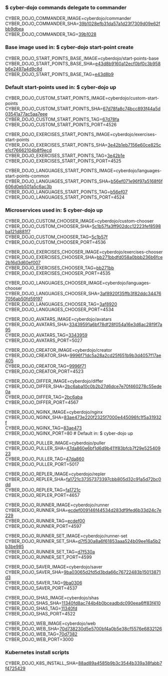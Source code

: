 ### $ cyber-dojo commands delegate to commander

CYBER_DOJO_COMMANDER_IMAGE=cyberdojo/commander  
CYBER_DOJO_COMMANDER_SHA=[39b1028efb31da57a1d23f7309d09e62fbb9dbea](https://github.com/cyber-dojo/commander/commit/39b1028efb31da57a1d23f7309d09e62fbb9dbea)  
CYBER_DOJO_COMMANDER_TAG=[39b1028](https://hub.docker.com/layers/cyberdojo/commander/39b1028/images/sha256-271d24f27ea85f71da1b8c2332cc1635fa0551f137ec53d666794fc72014eb80)  

### Base image used in: $ cyber-dojo start-point create

CYBER_DOJO_START_POINTS_BASE_IMAGE=cyberdojo/start-points-base  
CYBER_DOJO_START_POINTS_BASE_SHA=[e43d8b9160a12ecf0bf0c3b958b6e2497a4d9c8d](https://github.com/cyber-dojo/start-points-base/commit/e43d8b9160a12ecf0bf0c3b958b6e2497a4d9c8d)  
CYBER_DOJO_START_POINTS_BASE_TAG=[e43d8b9](https://hub.docker.com/layers/cyberdojo/start-points-base/e43d8b9/images/sha256-1fe1733b31bcde1014cda2511f8bb585574fe66a9b72c4715d0b2459e24e3558)  

### Default start-points used in: $ cyber-dojo up

CYBER_DOJO_CUSTOM_START_POINTS_IMAGE=cyberdojo/custom-start-points  
CYBER_DOJO_CUSTOM_START_POINTS_SHA=[67d78fa8c74bcc893f44a5d03541a77ac5aa7eee](https://github.com/cyber-dojo/custom-start-points/commit/67d78fa8c74bcc893f44a5d03541a77ac5aa7eee)  
CYBER_DOJO_CUSTOM_START_POINTS_TAG=[67d78fa](https://hub.docker.com/layers/cyberdojo/custom-start-points/67d78fa/images/sha256-6eff8ee31fa4ec02c633e58819b92ac874dd55b18227baf44f9a91935859d29c)  
CYBER_DOJO_CUSTOM_START_POINTS_PORT=4526

CYBER_DOJO_EXERCISES_START_POINTS_IMAGE=cyberdojo/exercises-start-points  
CYBER_DOJO_EXERCISES_START_POINTS_SHA=[3e42b1eb7156e60ce825ce1cf76662104b8f9ecd](https://github.com/cyber-dojo/exercises-start-points/commit/3e42b1eb7156e60ce825ce1cf76662104b8f9ecd)  
CYBER_DOJO_EXERCISES_START_POINTS_TAG=[3e42b1e](https://hub.docker.com/layers/cyberdojo/exercises-start-points/3e42b1e/images/sha256-de1fe456b35c6ba4bd8fd66377a6cb16d5ff922558870e083ed939375844feca)  
CYBER_DOJO_EXERCISES_START_POINTS_PORT=4525

CYBER_DOJO_LANGUAGES_START_POINTS_IMAGE=cyberdojo/languages-start-points-common  
CYBER_DOJO_LANGUAGES_START_POINTS_SHA=[b56ef071e96f97a5168f6f606d0eb501a5c6ac3b](https://github.com/cyber-dojo/languages-start-points/commit/b56ef071e96f97a5168f6f606d0eb501a5c6ac3b)  
CYBER_DOJO_LANGUAGES_START_POINTS_TAG=[b56ef07](https://hub.docker.com/layers/cyberdojo/languages-start-points-common/b56ef07/images/sha256-f50888dcf065827b367311bcbda2c6d721f903d8f906874b72bc6e17112e995e)  
CYBER_DOJO_LANGUAGES_START_POINTS_PORT=4524

### Microservices used in: $ cyber-dojo up

CYBER_DOJO_CUSTOM_CHOOSER_IMAGE=cyberdojo/custom-chooser  
CYBER_DOJO_CUSTOM_CHOOSER_SHA=[5c1b57fa3ff902dcc12223fef8598ba121d881f7](https://github.com/cyber-dojo/custom-chooser/commit/5c1b57fa3ff902dcc12223fef8598ba121d881f7)  
CYBER_DOJO_CUSTOM_CHOOSER_TAG=[5c1b57f](https://hub.docker.com/layers/cyberdojo/custom-chooser/5c1b57f/images/sha256-a21e292d66cafb82c079a820816b252d1f176d2493cd8aa68c57e90ae3feb137)  
CYBER_DOJO_CUSTOM_CHOOSER_PORT=4536

CYBER_DOJO_EXERCISES_CHOOSER_IMAGE=cyberdojo/exercises-chooser  
CYBER_DOJO_EXERCISES_CHOOSER_SHA=[bb271bbdfd058a0bbb236b6fce2b16d3d60ef007](https://github.com/cyber-dojo/exercises-chooser/commit/bb271bbdfd058a0bbb236b6fce2b16d3d60ef007)  
CYBER_DOJO_EXERCISES_CHOOSER_TAG=[bb271bb](https://hub.docker.com/layers/cyberdojo/exercises-chooser/bb271bb/images/sha256-f83aa2e631d86b0c61cd9a42dc93f1716d77ad4acb6d0f14013efca8eaacc25c)  
CYBER_DOJO_EXERCISES_CHOOSER_PORT=4535

CYBER_DOJO_LANGUAGES_CHOOSER_IMAGE=cyberdojo/languages-chooser  
CYBER_DOJO_LANGUAGES_CHOOSER_SHA=[3af8920f35ffb3f82ddc344767056ab50fd59197](https://github.com/cyber-dojo/languages-chooser/commit/3af8920f35ffb3f82ddc344767056ab50fd59197)  
CYBER_DOJO_LANGUAGES_CHOOSER_TAG=[3af8920](https://hub.docker.com/layers/cyberdojo/languages-chooser/3af8920/images/sha256-2c863f5db9af4379697da6618c3745ccdfec6b6d2fc34b5051267b8c39c54536)  
CYBER_DOJO_LANGUAGES_CHOOSER_PORT=4534

CYBER_DOJO_AVATARS_IMAGE=cyberdojo/avatars  
CYBER_DOJO_AVATARS_SHA=[33439591a6bf78df28f054a16e3d6ac28f9f7a95](https://github.com/cyber-dojo/avatars/commit/33439591a6bf78df28f054a16e3d6ac28f9f7a95)  
CYBER_DOJO_AVATARS_TAG=[3343959](https://hub.docker.com/layers/cyberdojo/avatars/3343959/images/sha256-d44f5d349188c323c5c928f7708a8626428e4205dc483bea52dee300bdbae92c)  
CYBER_DOJO_AVATARS_PORT=5027

CYBER_DOJO_CREATOR_IMAGE=cyberdojo/creator  
CYBER_DOJO_CREATOR_SHA=[9996f71dc5a28a2cd25f651b9b3d4057f17ae405](https://github.com/cyber-dojo/creator/commit/9996f71dc5a28a2cd25f651b9b3d4057f17ae405)  
CYBER_DOJO_CREATOR_TAG=[9996f71](https://hub.docker.com/layers/cyberdojo/creator/9996f71/images/sha256-fda1b6b73f54099cc503691d1da2b0c6a31052408fd9aeaca872ec623e66712e)  
CYBER_DOJO_CREATOR_PORT=4523

CYBER_DOJO_DIFFER_IMAGE=cyberdojo/differ  
CYBER_DOJO_DIFFER_SHA=[2bc6aba10c0b2b27d6dce7e70f460278c55ede0a](https://github.com/cyber-dojo/differ/commit/2bc6aba10c0b2b27d6dce7e70f460278c55ede0a)  
CYBER_DOJO_DIFFER_TAG=[2bc6aba](https://hub.docker.com/layers/cyberdojo/differ/2bc6aba/images/sha256-d644b530fa4908d3f1701a9a37151ce1c857706d7351eb46f0f57b9554004f96)  
CYBER_DOJO_DIFFER_PORT=4567

CYBER_DOJO_NGINX_IMAGE=cyberdojo/nginx  
CYBER_DOJO_NGINX_SHA=[83ae473e220f2325f7000e445096fc1f5a31932f](https://github.com/cyber-dojo/nginx/commit/83ae473e220f2325f7000e445096fc1f5a31932f)  
CYBER_DOJO_NGINX_TAG=[83ae473](https://hub.docker.com/layers/cyberdojo/nginx/83ae473/images/sha256-1f798829f1b5083a02cccff9f50a84952b94255613c1a49fe7d686aee32ad6bf)  
CYBER_DOJO_NGINX_PORT=80 # Default in: $ cyber-dojo up

CYBER_DOJO_PULLER_IMAGE=cyberdojo/puller  
CYBER_DOJO_PULLER_SHA=[47da860e6bf1d6d9b411f83bfcb7f29e52540923](https://github.com/cyber-dojo/puller/commit/47da860e6bf1d6d9b411f83bfcb7f29e52540923)  
CYBER_DOJO_PULLER_TAG=[47da860](https://hub.docker.com/layers/cyberdojo/puller/47da860/images/sha256-b54894a8926ceb3829ceb6bd0c8060d2f50fde3f7117d0c07fc534ac2aad6c9a)  
CYBER_DOJO_PULLER_PORT=5017

CYBER_DOJO_REPLER_IMAGE=cyberdojo/repler  
CYBER_DOJO_REPLER_SHA=[fa1721c37357373397cbb805d32c91a5d72bc0dd](https://github.com/cyber-dojo/repler/commit/fa1721c37357373397cbb805d32c91a5d72bc0dd)  
CYBER_DOJO_REPLER_TAG=[fa1721c](https://hub.docker.com/layers/cyberdojo/repler/fa1721c/images/sha256-0467b1ffb64e69fc9df3db0ef2f0fe50ff3c458c0ad0d9172541cad9e9184059)  
CYBER_DOJO_REPLER_PORT=4657

CYBER_DOJO_RUNNER_IMAGE=cyberdojo/runner  
CYBER_DOJO_RUNNER_SHA=[ecdef009146f44534d283df9fed6b33d24c7e229](https://github.com/cyber-dojo/runner/commit/ecdef009146f44534d283df9fed6b33d24c7e229)  
CYBER_DOJO_RUNNER_TAG=[ecdef00](https://hub.docker.com/layers/cyberdojo/runner/ecdef00/images/sha256-de70eed896b9bed040415c5ee57481260a730afaba554e25707e7cfc6a644c5c)  
CYBER_DOJO_RUNNER_PORT=4597

CYBER_DOJO_RUNNER_SET_IMAGE=cyberdojo/runner-set  
CYBER_DOJO_RUNNER_SET_SHA=[d7f530a8a6f61853aaa524b09ee16a5b2b3be985](https://github.com/cyber-dojo/runner-set/commit/d7f530a8a6f61853aaa524b09ee16a5b2b3be985)  
CYBER_DOJO_RUNNER_SET_TAG=[d7f530a](https://hub.docker.com/layers/cyberdojo/runner-set/d7f530a/images/sha256-c01a4ad69c670436b96f3bef23957ff6db509ed9373e1617208a2ccb4e8cbed8)  
CYBER_DOJO_RUNNER_SET_PORT=4599

CYBER_DOJO_SAVER_IMAGE=cyberdojo/saver  
CYBER_DOJO_SAVER_SHA=[9ba03065d2fd5d3bda66c76722483b15013871d3](https://github.com/cyber-dojo/saver/commit/9ba03065d2fd5d3bda66c76722483b15013871d3)  
CYBER_DOJO_SAVER_TAG=[9ba0306](https://hub.docker.com/layers/cyberdojo/saver/9ba0306/images/sha256-d5b4b493b96a407d46d2ca3af0bb4e9ffd225df78a5aed105224e4120b3b9814)  
CYBER_DOJO_SAVER_PORT=4537

CYBER_DOJO_SHAS_IMAGE=cyberdojo/shas  
CYBER_DOJO_SHAS_SHA=[11340fd8ac744b4b0bceadbdc090eea6ff83f410](https://github.com/cyber-dojo/shas/commit/11340fd8ac744b4b0bceadbdc090eea6ff83f410)  
CYBER_DOJO_SHAS_TAG=[11340fd](https://hub.docker.com/layers/cyberdojo/shas/11340fd/images/sha256-e560e45167c1d9ce1bb8cf791ef6bde1103c8d6a9b687029ae4a66523bb50afa)  
CYBER_DOJO_SHAS_PORT=4522

CYBER_DOJO_WEB_IMAGE=cyberdojo/web  
CYBER_DOJO_WEB_SHA=[70d738230d5e5700bf4a0b5e38cf5576e6832126](https://github.com/cyber-dojo/web/commit/70d738230d5e5700bf4a0b5e38cf5576e6832126)  
CYBER_DOJO_WEB_TAG=[70d7382](https://hub.docker.com/layers/cyberdojo/web/70d7382/images/sha256-c5669f5e8afbc9a0afdc2c84678fe86f7b7be03167038f175c4015709e90944b)  
CYBER_DOJO_WEB_PORT=3000

### Kubernetes install scripts
CYBER_DOJO_K8S_INSTALL_SHA=[88ad89a4585b9b3c3544b339a38fabb7f4725429](https://github.com/cyber-dojo/k8s-install/commit/88ad89a4585b9b3c3544b339a38fabb7f4725429)  
